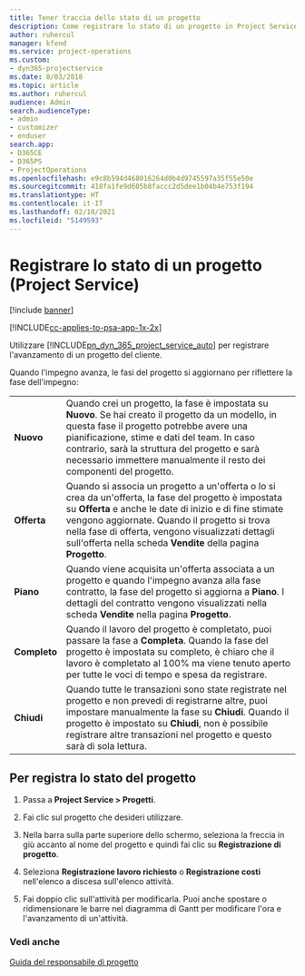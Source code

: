 ```yaml
---
title: Tener traccia dello stato di un progetto
description: Come registrare lo stato di un progetto in Project Service
author: ruhercul
manager: kfend
ms.service: project-operations
ms.custom:
- dyn365-projectservice
ms.date: 8/03/2018
ms.topic: article
ms.author: ruhercul
audience: Admin
search.audienceType:
- admin
- customizer
- enduser
search.app:
- D365CE
- D365PS
- ProjectOperations
ms.openlocfilehash: e9c8b594d468016264d0b4d9745597a35f55e50e
ms.sourcegitcommit: 418fa1fe9d605b8faccc2d5dee1b04b4e753f194
ms.translationtype: HT
ms.contentlocale: it-IT
ms.lasthandoff: 02/10/2021
ms.locfileid: "5149593"
---
```

# <a name="track-a-projects-status-project-service"></a>Registrare lo stato di un progetto (Project Service)

[!include [banner](../includes/psa-now-project-operations.md)]

[!INCLUDE[cc-applies-to-psa-app-1x-2x](../includes/cc-applies-to-psa-app-1x-2x.md)]

Utilizzare [!INCLUDE[pn_dyn_365_project_service_auto](../includes/pn-dyn-365-project-service-auto.md)] per registrare l'avanzamento di un progetto del cliente.  

Quando l'impegno avanza, le fasi del progetto si aggiornano per riflettere la fase dell'impegno:  


|              |                                                                                                                                                                                                                                                                                                  |
|--------------|--------------------------------------------------------------------------------------------------------------------------------------------------------------------------------------------------------------------------------------------------------------------------------------------------|
|   **Nuovo**    | Quando crei un progetto, la fase è impostata su **Nuovo**. Se hai creato il progetto da un modello, in questa fase il progetto potrebbe avere una pianificazione, stime e dati del team. In caso contrario, sarà la struttura del progetto e sarà necessario immettere manualmente il resto dei componenti del progetto. |
|  **Offerta**   |      Quando si associa un progetto a un'offerta o lo si crea da un'offerta, la fase del progetto è impostata su **Offerta** e anche le date di inizio e di fine stimate vengono aggiornate. Quando il progetto si trova nella fase di offerta, vengono visualizzati dettagli sull'offerta nella scheda **Vendite** della pagina **Progetto**.      |
|   **Piano**   |                                     Quando viene acquisita un'offerta associata a un progetto e quando l'impegno avanza alla fase contratto, la fase del progetto si aggiorna a **Piano**. I dettagli del contratto vengono visualizzati nella scheda **Vendite** nella pagina **Progetto**.                                      |
| **Completo** |                    Quando il lavoro del progetto è completato, puoi passare la fase a **Completa**. Quando la fase del progetto è impostata su completo, è chiaro che il lavoro è completato al 100% ma viene tenuto aperto per tutte le voci di tempo e spesa da registrare.                     |
|  **Chiudi**   |           Quando tutte le transazioni sono state registrate nel progetto e non prevedi di registrarne altre, puoi impostare manualmente la fase su **Chiudi**. Quando il progetto è impostato su **Chiudi**, non è possibile registrare altre transazioni nel progetto e questo sarà di sola lettura.           |

## <a name="to-track-a-projects-status"></a>Per registra lo stato del progetto  

1.  Passa a **Project Service > Progetti**.  

2.  Fai clic sul progetto che desideri utilizzare.  

3.  Nella barra sulla parte superiore dello schermo, seleziona la freccia in giù accanto al nome del progetto e quindi fai clic su **Registrazione di progetto**.  

4.  Seleziona **Registrazione lavoro richiesto** o **Registrazione costi** nell'elenco a discesa sull'elenco attività.  

5.  Fai doppio clic sull'attività per modificarla. Puoi anche spostare o ridimensionare le barre nel diagramma di Gantt per modificare l'ora e l'avanzamento di un'attività.  

### <a name="see-also"></a>Vedi anche  
 [Guida del responsabile di progetto](../psa/project-manager-guide.md)
